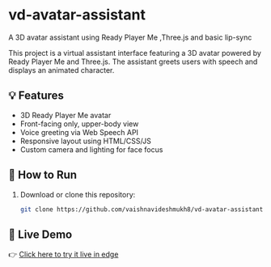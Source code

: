 # vd-avatar-assistant
A 3D avatar assistant using Ready Player Me ,Three.js and basic lip-sync

This project is a virtual assistant interface featuring a 3D avatar powered by Ready Player Me and Three.js. The assistant greets users with speech and displays an animated character.

## 💡 Features

- 3D Ready Player Me avatar
- Front-facing only, upper-body view
- Voice greeting via Web Speech API
- Responsive layout using HTML/CSS/JS
- Custom camera and lighting for face focus

## 🚀 How to Run

1. Download or clone this repository:
   ```bash
   git clone https://github.com/vaishnavideshmukh8/vd-avatar-assistant

## 🔗 Live Demo

👉 [Click here to try it live in edge](https://vaishnavideshmukh8.github.io/vd-avatar-assistant/)

